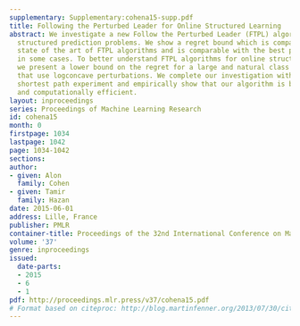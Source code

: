 ```yaml
---
supplementary: Supplementary:cohena15-supp.pdf
title: Following the Perturbed Leader for Online Structured Learning
abstract: We investigate a new Follow the Perturbed Leader (FTPL) algorithm for online
  structured prediction problems. We show a regret bound which is comparable to the
  state of the art of FTPL algorithms and is comparable with the best possible regret
  in some cases. To better understand FTPL algorithms for online structured learning,
  we present a lower bound on the regret for a large and natural class of FTPL algorithms
  that use logconcave perturbations. We complete our investigation with an online
  shortest path experiment and empirically show that our algorithm is both statistically
  and computationally efficient.
layout: inproceedings
series: Proceedings of Machine Learning Research
id: cohena15
month: 0
firstpage: 1034
lastpage: 1042
page: 1034-1042
sections: 
author:
- given: Alon
  family: Cohen
- given: Tamir
  family: Hazan
date: 2015-06-01
address: Lille, France
publisher: PMLR
container-title: Proceedings of the 32nd International Conference on Machine Learning
volume: '37'
genre: inproceedings
issued:
  date-parts:
  - 2015
  - 6
  - 1
pdf: http://proceedings.mlr.press/v37/cohena15.pdf
# Format based on citeproc: http://blog.martinfenner.org/2013/07/30/citeproc-yaml-for-bibliographies/
---
```

